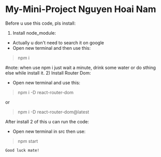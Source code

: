 # My-Mini-Project Nguyen Hoai Nam 
Before u use this code, pls install: 

1) Install node_module: 
- Actually u don't need to search it on google
- Open new terminal and then use this: 
  
 >   npm i 
    
#note: when use npm i just wait a minute, drink some water or do sthing else while install it.
2) Install Router Dom: 
- Open new terminal and use this: 
 
 >   npm i -D react-router-dom
    
   or 
   
>    npm i -D react-router-dom@latest
    
 After install 2 of this u can run the code: 
 
 - Open new terminal in src then use: 
 
 >   npm start 
    
 
    Good luck mate! 
